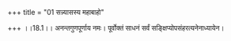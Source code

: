 +++
title = "01 सन्न्यासस्य महाबाहो"

+++
।।18.1।। अनन्तगुणपूर्णाय नमः। पूर्वोक्तं साधनं सर्वं
सङ्क्षिप्योपसंहरत्यनेनाध्यायेन।
